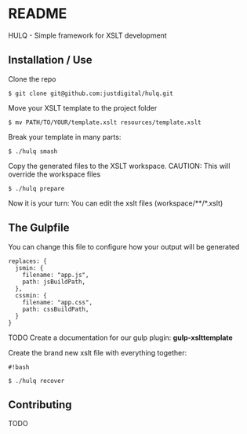 # README #

HULQ - Simple framework for XSLT development

## Installation / Use ##

Clone the repo

```
$ git clone git@github.com:justdigital/hulq.git
```

Move your XSLT template to the project folder

```
$ mv PATH/TO/YOUR/template.xslt resources/template.xslt
```
Break your template in many parts:

```
$ ./hulq smash
```
Copy the generated files to the XSLT workspace. CAUTION: This will override the workspace files

```
$ ./hulq prepare
```

Now it is your turn: You can edit the xslt files (workspace/**/*.xslt)

## The Gulpfile ##

You can change this file to configure how your output will be generated

```
replaces: {
  jsmin: {
    filename: "app.js",
    path: jsBuildPath,
  },  
  cssmin: {
    filename: "app.css",
    path: cssBuildPath,
  }
} 
```

TODO Create a documentation for our gulp plugin:  **gulp-xslttemplate**

Create the brand new xslt file with everything together:
```
#!bash

$ ./hulq recover
```


## Contributing ##

TODO
